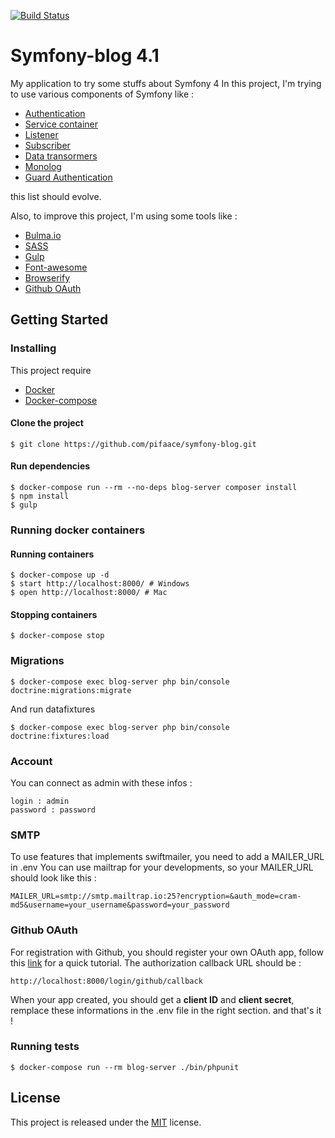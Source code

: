 [![Build Status](https://travis-ci.org/pifaace/symfony-blog.svg?branch=master)](https://travis-ci.org/pifaace/symfony-blog)

# Symfony-blog 4.1

My application to try some stuffs about Symfony 4
In this project, I'm trying to use various components of Symfony like :
* [Authentication](https://symfony.com/doc/current/security.html)
* [Service container](http://symfony.com/doc/current/service_container.html)
* [Listener](http://symfony.com/doc/current/doctrine/event_listeners_subscribers.html#creating-the-listener-class)
* [Subscriber](http://symfony.com/doc/current/doctrine/event_listeners_subscribers.html)
* [Data transormers](https://symfony.com/doc/current/form/data_transformers.html)
* [Monolog](https://symfony.com/doc/current/logging.html)
* [Guard Authentication](https://symfony.com/doc/current/security/guard_authentication.html)

this list should evolve.

Also, to improve this project, I'm using some tools like :
* [Bulma.io](https://bulma.io/)
* [SASS](http://sass-lang.com/documentation/file.SASS_REFERENCE.html)
* [Gulp](https://github.com/gulpjs/gulp/blob/master/docs/API.md)
* [Font-awesome](http://fontawesome.io/)
* [Browserify](http://browserify.org/)
* [Github OAuth](https://developer.github.com/apps/building-oauth-apps/authorizing-oauth-apps/)


## Getting Started

### Installing

This project require 
* [Docker](https://docs.docker.com/)
* [Docker-compose](https://docs.docker.com/compose/)

#### Clone the project
```
$ git clone https://github.com/pifaace/symfony-blog.git
```

#### Run dependencies
```
$ docker-compose run --rm --no-deps blog-server composer install
$ npm install
$ gulp
```

### Running docker containers

#### Running containers
```
$ docker-compose up -d
$ start http://localhost:8000/ # Windows
$ open http://localhost:8000/ # Mac
```

#### Stopping containers
```
$ docker-compose stop
```

### Migrations

```
$ docker-compose exec blog-server php bin/console doctrine:migrations:migrate
```

And run datafixtures

```
$ docker-compose exec blog-server php bin/console doctrine:fixtures:load
```

### Account
You can connect as admin with these infos :

```
login : admin
password : password
```

### SMTP
To use features that implements swiftmailer, you need to add a MAILER_URL in .env
You can use mailtrap for your developments, so your MAILER_URL should look like this :
```
MAILER_URL=smtp://smtp.mailtrap.io:25?encryption=&auth_mode=cram-md5&username=your_username&password=your_password
```

### Github OAuth
For registration with Github, you should register your own OAuth app, follow 
this [link](https://developer.github.com/apps/building-github-apps/creating-a-github-app/) for a quick tutorial.
The authorization callback URL should be :
```
http://localhost:8000/login/github/callback
```
When your app created, you should get a __client ID__ and __client secret__, 
remplace these informations in the .env file in the right section.
and that's it !

### Running tests
```
$ docker-compose run --rm blog-server ./bin/phpunit
```

##  License
This project is released under the [MIT](https://opensource.org/licenses/MIT) license.
